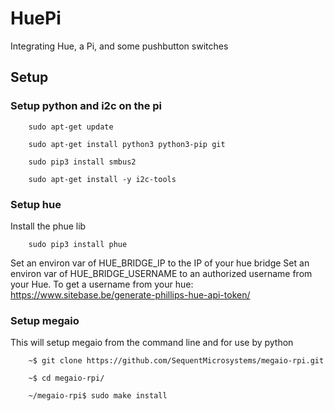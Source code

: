 # HuePi
Integrating Hue, a Pi, and some pushbutton switches

## Setup

### Setup python and i2c on the pi
		sudo apt-get update
		
		sudo apt-get install python3 python3-pip git
		
		sudo pip3 install smbus2
		
		sudo apt-get install -y i2c-tools

### Setup hue
Install the phue lib

		sudo pip3 install phue

Set an environ var of HUE_BRIDGE_IP to the IP of your hue bridge
Set an environ var of HUE_BRIDGE_USERNAME to an authorized username from your Hue. 
To get a username from your hue: https://www.sitebase.be/generate-phillips-hue-api-token/

### Setup megaio
This will setup megaio from the command line and for use by python

		~$ git clone https://github.com/SequentMicrosystems/megaio-rpi.git
		
		~$ cd megaio-rpi/
		
		~/megaio-rpi$ sudo make install